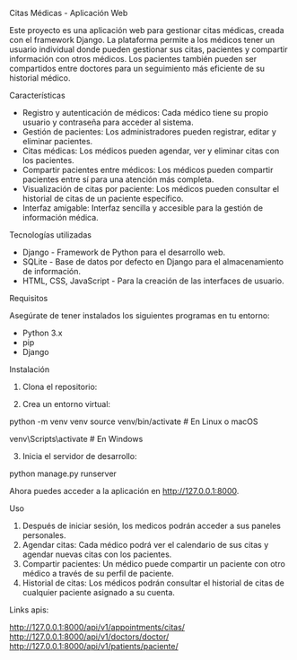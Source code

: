 Citas Médicas - Aplicación Web

Este proyecto es una aplicación web para gestionar citas médicas, creada con el framework Django. La plataforma permite a los médicos tener un usuario individual donde pueden gestionar sus citas, pacientes y compartir información con otros médicos. Los pacientes también pueden ser compartidos entre doctores para un seguimiento más eficiente de su historial médico.

Características

- Registro y autenticación de médicos: Cada médico tiene su propio usuario y contraseña para acceder al sistema.
- Gestión de pacientes: Los administradores pueden registrar, editar y eliminar pacientes.
- Citas médicas: Los médicos pueden agendar, ver y eliminar citas con los pacientes.
- Compartir pacientes entre médicos: Los médicos pueden compartir pacientes entre sí para una atención más completa.
- Visualización de citas por paciente: Los médicos pueden consultar el historial de citas de un paciente específico.
- Interfaz amigable: Interfaz sencilla y accesible para la gestión de información médica.

Tecnologías utilizadas

- Django - Framework de Python para el desarrollo web.
- SQLite - Base de datos por defecto en Django para el almacenamiento de información.
- HTML, CSS, JavaScript - Para la creación de las interfaces de usuario.


Requisitos

Asegúrate de tener instalados los siguientes programas en tu entorno:

- Python 3.x
- pip
- Django

Instalación

1. Clona el repositorio:

2. Crea un entorno virtual:

python -m venv venv
source venv/bin/activate  # En Linux o macOS

venv\Scripts\activate     # En Windows


3. Inicia el servidor de desarrollo:

python manage.py runserver

Ahora puedes acceder a la aplicación en http://127.0.0.1:8000.

Uso

1. Después de iniciar sesión, los medicos podrán acceder a sus paneles personales.
2. Agendar citas: Cada médico podrá ver el calendario de sus citas y agendar nuevas citas con los pacientes.
3. Compartir pacientes: Un médico puede compartir un paciente con otro médico a través de su perfil de paciente.
4. Historial de citas: Los médicos podrán consultar el historial de citas de cualquier paciente asignado a su cuenta.


Links apis:

http://127.0.0.1:8000/api/v1/appointments/citas/
http://127.0.0.1:8000/api/v1/doctors/doctor/
http://127.0.0.1:8000/api/v1/patients/paciente/